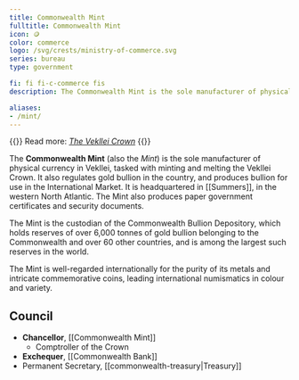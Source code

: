 ```yaml
---
title: Commonwealth Mint
fulltitle: Commonwealth Mint
icon: 🪙
color: commerce
logo: /svg/crests/ministry-of-commerce.svg
series: bureau
type: government

fi: fi fi-c-commerce fis
description: The Commonwealth Mint is the sole manufacturer of physical currency in Vekllei, as well as gold bullion and security documents.

aliases:
- /mint/
---
```

{{<note advice>}}
Read more: *[The Vekllei Crown](/stories/currency/)*
{{</note>}}

The <span class="fi fi-c-commerce fis"></span> **Commonwealth Mint** (also the *Mint*) is the sole manufacturer of physical currency in Vekllei, tasked with minting and melting the Vekllei Crown. It also regulates gold bullion in the country, and produces bullion for use in the International Market. It is headquartered in [[Summers]], in the western North Atlantic. The Mint also produces paper government certificates and security documents.

The Mint is the custodian of the Commonwealth Bullion Depository, which holds reserves of over 6,000 tonnes of gold bullion belonging to the Commonwealth and over 60 other countries, and is among the largest such reserves in the world.

The Mint is well-regarded internationally for the purity of its metals and intricate commemorative coins, leading international numismatics in colour and variety.


## Council

* **Chancellor**, [[Commonwealth Mint]]
	* Comptroller of the Crown
* **Exchequer**, [[Commonwealth Bank]]
* Permanent Secretary, [[commonwealth-treasury|Treasury]]